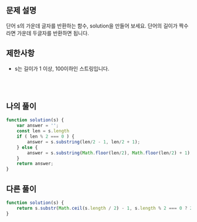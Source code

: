 ## 문제 설명

단어 s의 가운데 글자를 반환하는 함수, solution을 만들어 보세요. 단어의 길이가 짝수라면 가운데 두글자를 반환하면 됩니다.

## 제한사항

* s는 길이가 1 이상, 100이하인 스트링입니다.

<br/>
<br/>

## 나의 풀이

```js
function solution(s) {
    var answer = '';
    const len = s.length
    if ( len % 2 === 0 ) {
        answer = s.substring(len/2 - 1, len/2 + 1);
    } else {
        answer = s.substring(Math.floor(len/2), Math.floor(len/2) + 1);
    }
    return answer;
}

```

## 다른 풀이

```js
function solution(s) {
    return s.substr(Math.ceil(s.length / 2) - 1, s.length % 2 === 0 ? 2 : 1);
}
```